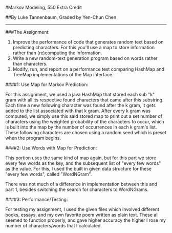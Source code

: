#Markov Modeling, 550 Extra Credit
 
##By Luke Tannenbaum, Graded by Yen-Chun Chen

---
###The Assignment:

1. Improve the performance of code that generates random text based on predicting characters. For this you'll use a map to store information rather than (re)computing the information.
2. Write a new random-text generation program based on words rather than characters.
3. Modify, run, and report on a performance test comparing HashMap and TreeMap implementations of the Map interface.


####1: Use Map for Markov Prediction:

For this assignment, we used a java HashMap that stored each sub "k" gram with all its respective found characters that came after this substring. Each time a new following character was found after the k gram, it gets added to the list associated with that k gram.
After every k gram was computed, we simply use this said stored map to print out a set number of characters using the weighted probability of the characters to occur, which is built into the map by the number of occurrences in each k gram's list. These following characters are chosen using a random seed which is preset when the program begins.

####2: Use Words with Map for Prediction:

This portion uses the same kind of map again, but for this part we store every few words as the key, and the subsequent list of "every few words" as the value. For this, I used the built in given data structure for these "every few words", called "WordNGram".

There was not much of a difference in implementation between this and part 1, besides switching the search for characters to WordNGrams.

####3: Performance/Testing:

For testing my assignment, I used the given files which involved different books, essays, and my own favorite poem written as plain text. These all seemed to function properly, and gave higher accuracy the higher I rose my number of characters/words that I calculated. 
